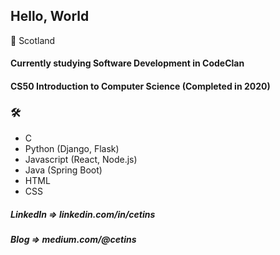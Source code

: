 ## Hello, World

:scotland: Scotland

#### Currently studying Software Development in CodeClan

#### CS50 Introduction to Computer Science (Completed in 2020)

### 	:hammer_and_wrench: 

* C 
* Python (Django, Flask)
* Javascript (React, Node.js)
* Java (Spring Boot)
* HTML
* CSS

##### LinkedIn  =>  linkedin.com/in/cetins
##### Blog      =>  medium.com/@cetins
